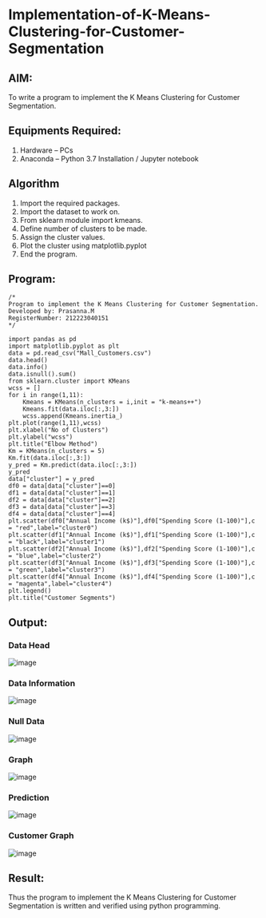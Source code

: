 # Implementation-of-K-Means-Clustering-for-Customer-Segmentation

## AIM:
To write a program to implement the K Means Clustering for Customer Segmentation.

## Equipments Required:
1. Hardware – PCs
2. Anaconda – Python 3.7 Installation / Jupyter notebook

## Algorithm
1. Import the required packages.
2. Import the dataset to work on.
3. From sklearn module import kmeans.
4. Define number of clusters to be made.
5. Assign the cluster values.
6. Plot the cluster using matplotlib.pyplot
7. End the program. 

## Program:
```
/*
Program to implement the K Means Clustering for Customer Segmentation.
Developed by: Prasanna.M
RegisterNumber: 212223040151
*/

import pandas as pd
import matplotlib.pyplot as plt
data = pd.read_csv("Mall_Customers.csv")
data.head()
data.info()
data.isnull().sum()
from sklearn.cluster import KMeans
wcss = []
for i in range(1,11):
    Kmeans = KMeans(n_clusters = i,init = "k-means++")
    Kmeans.fit(data.iloc[:,3:])
    wcss.append(Kmeans.inertia_)
plt.plot(range(1,11),wcss)
plt.xlabel("No of Clusters")
plt.ylabel("wcss")
plt.title("Elbow Method")
Km = KMeans(n_clusters = 5)
Km.fit(data.iloc[:,3:])
y_pred = Km.predict(data.iloc[:,3:])
y_pred
data["cluster"] = y_pred
df0 = data[data["cluster"]==0]
df1 = data[data["cluster"]==1]
df2 = data[data["cluster"]==2]
df3 = data[data["cluster"]==3]
df4 = data[data["cluster"]==4]
plt.scatter(df0["Annual Income (k$)"],df0["Spending Score (1-100)"],c = "red",label="cluster0")
plt.scatter(df1["Annual Income (k$)"],df1["Spending Score (1-100)"],c = "black",label="cluster1")
plt.scatter(df2["Annual Income (k$)"],df2["Spending Score (1-100)"],c = "blue",label="cluster2")
plt.scatter(df3["Annual Income (k$)"],df3["Spending Score (1-100)"],c = "green",label="cluster3")
plt.scatter(df4["Annual Income (k$)"],df4["Spending Score (1-100)"],c = "magenta",label="cluster4")
plt.legend()
plt.title("Customer Segments")
```

## Output:
### Data Head
![image](https://github.com/user-attachments/assets/d1c0dc4c-187b-4862-9b5d-0a11713c856e)

### Data Information
![image](https://github.com/user-attachments/assets/9a077f40-8228-4235-9fe8-8efb889e0b52)

### Null Data
![image](https://github.com/user-attachments/assets/d6ec025c-4f40-4a2a-b2e4-7f2566057187)

### Graph
![image](https://github.com/user-attachments/assets/b8f74766-157e-42dc-b581-7f5b5c4c02e3)

### Prediction
![image](https://github.com/user-attachments/assets/0cf2be48-b1a0-4d2b-a96c-6e8063c8a0e5)

### Customer Graph
![image](https://github.com/user-attachments/assets/53b5366c-837c-4c76-b186-9907d69dbd6f)

## Result:
Thus the program to implement the K Means Clustering for Customer Segmentation is written and verified using python programming.
